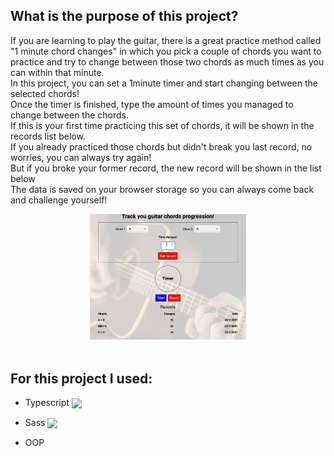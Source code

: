 ## What is the purpose of this project?

If you are learning to play the guitar, there is a great practice method called "1 minute chord changes" in which you pick a couple of chords you want to practice and try to change between those two chords as much times as you can within that minute. <br />
In this project, you can set a 1minute timer and start changing between the selected chords! <br />
Once the timer is finished, type the amount of times you managed to change between the chords. <br />
If this is your first time practicing this set of chords, it will be shown in the records list below. <br />
If you already practiced those chords but didn't break you last record, no worries, you can always try again! <br />
But if you broke your former record, the new record will be shown in the list below <br />
The data is saved on your browser storage so you can always come back and challenge yourself! <br />

<center>
<img src="./preview.png" width="250" alt="preview">
</center> <br />

## For this project I used:

- Typescript <img width="15" src="https://miro.medium.com/max/816/1*mn6bOs7s6Qbao15PMNRyOA.png" style="vertical-align: middle" /> <br />

- Sass <img width="15" src="https://upload.wikimedia.org/wikipedia/commons/thumb/9/96/Sass_Logo_Color.svg/1200px-Sass_Logo_Color.svg.png" style="vertical-align: middle" /> <br />

- OOP <br />
